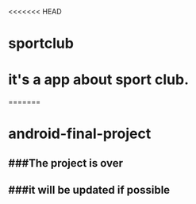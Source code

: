 <<<<<<< HEAD
# sportclub
# it's a app about sport club.
=======
# android-final-project

###The project is over
---
###it will be updated if possible
---
